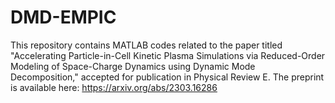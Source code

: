 # DMD-EMPIC
This repository contains MATLAB codes related to the paper titled "Accelerating Particle-in-Cell Kinetic Plasma Simulations via Reduced-Order Modeling of Space-Charge Dynamics using Dynamic Mode Decomposition," accepted for publication in Physical Review E. The preprint is available here: https://arxiv.org/abs/2303.16286
